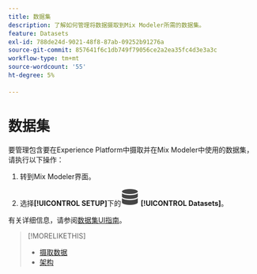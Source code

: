 ```yaml
---
title: 数据集
description: 了解如何管理将数据摄取到Mix Modeler所需的数据集。
feature: Datasets
exl-id: 788de24d-9021-48f8-87ab-09252b91276a
source-git-commit: 857641f6c1db749f79056ce2a2ea35fc4d3e3a3c
workflow-type: tm+mt
source-wordcount: '55'
ht-degree: 5%

---
```


# 数据集

要管理包含要在Experience Platform中摄取并在Mix Modeler中使用的数据集，请执行以下操作：

1. 转到Mix Modeler界面。

1. 选择&#x200B;**[!UICONTROL SETUP]**&#x200B;下的![数据](/help/assets/icons/Data.svg) **[!UICONTROL Datasets]**。

有关详细信息，请参阅[数据集UI指南](https://experienceleague.adobe.com/docs/experience-platform/catalog/datasets/user-guide.html?lang=en)。

>[!MORELIKETHIS]
>
>* [摄取数据](https://experienceleague.adobe.com/en/docs/experience-platform/ingestion/home)
>* [架构](schemas.md)
